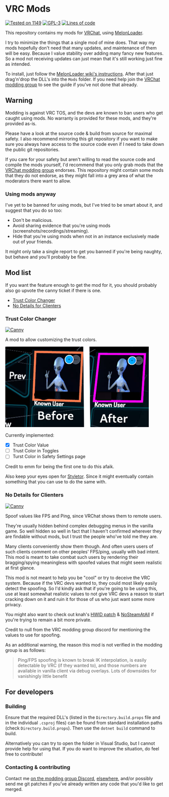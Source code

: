 # VRC Mods<!-- omit in toc -->

[![Tested on 1149](https://img.shields.io/badge/Build-1149-brightgreen?style=flat&logo=steam)](https://store.steampowered.com/app/438100/VRChat/)
[![GPL-3](https://img.shields.io/badge/license-GPL--3-black?style=flat&logo=open-source-initiative)](https://tldrlegal.com/license/gnu-general-public-license-v3-(gpl-3))
[![Lines of code](https://img.shields.io/tokei/lines/git.ljoonal.xyz/ljoonal/VRC-Mods?label=lines&style=flat&logo=C-Sharp)](https://vrc.ljoonal.xyz)

This repository contains my mods for [VRChat](https://store.steampowered.com/app/438100/VRChat/), using [MelonLoader](https://github.com/LavaGang/MelonLoader).

I try to minimize the things that a single mod of mine does.
That way my mods hopefully don't need that many updates, and maintenance of them will be easy.
Because I value stability over adding many fancy new features.
So a mod not receiving updates can just mean that it's still working just fine as intended.

To install, just follow the [MelonLoader wiki's instructions](https://melonwiki.xyz/#/README).
After that just drag'n'drop the DLL's into the `Mods` folder.
If you need help join the [VRChat modding group][VRCMG] to see the guide if you've not done that already.

## Warning<!-- omit in toc -->

Modding is against VRC TOS, and the devs are known to ban users who get caught using mods.
No warranty is provided for these mods, and they're provided as-is.

Please have a look at the source code & build from source for maximal safety.
I also recommend mirroring this git repository if you want to make sure you always have access to the source code even if I need to take down the public git repositories.

If you care for your safety but aren't willing to read the source code and compile the mods yourself, I'd recommend that you only grab mods that the [VRChat modding group][VRCMG] endorses.
This repository might contain some mods that they do not endorse, as they might fall into a grey area of what the moderators there want to allow.

### Using mods anyway<!-- omit in toc -->

I've yet to be banned for using mods, but I've tried to be smart about it, and suggest that you do so too:

- Don't be malicious.
- Avoid sharing evidence that you're using mods (screenshots/recordings/streaming).
- Hide that you're using mods when not in an instance exclusively made out of your friends.

It might only take a single report to get you banned if you're being naughty, but behave and you'll probably be fine.

## Mod list<!-- omit in toc -->

If you want the feature enough to get the mod for it, you should probably also go upvote the canny ticket if there is one.

- [Trust Color Changer](#trust-color-changer)
- [No Details for Clienters](#no-details-for-clienters)

### Trust Color Changer

[![Canny][CannyBadge]](https://feedback.vrchat.com/feature-requests/p/custom-colors)

A mod to allow customizing the trust colors.

![Example image](res/TrustColorChanger.jpg)

Currently implemented:

- [x] Trust Color Value
- [ ] Trust Color in Toggles
- [ ] Turst Color in Safety Settings page

Credit to emm for being the first one to do this afaik.

Also keep your eyes open for [Styletor](https://github.com/knah/VRCMods#Styletor).
Since it might eventually contain something that you can use to do the same with.

### No Details for Clienters

[![Canny][CannyBadge]](https://feedback.vrchat.com/bug-reports/p/security-users-of-modified-clients-can-see-my-ping-and-fps)

Spoof values like FPS and Ping, since VRChat shows them to remote users.

They're usually hidden behind complex debugging menus in the vanilla game.
So well hidden so well in fact that I haven't confirmed wherever they are findable without mods, but I trust the people who've told me they are.

Many clients conveniently show them though.
And often users users of such clients comment on other peoples' FPS/ping, usually with bad intent.
This mod is meant to take combat such users by rendering their bragging/spying meaningless with spoofed values that might seem realistic at first glance.

This mod is not meant to help you be "cool" or try to deceive the VRC system.
Because if the VRC devs wanted to, they could most likely easily detect the spoofing.
So I'd kindly ask that if you're going to be using this, use at least somewhat realistic values to not give VRC devs a reason to start cracking down on it and ruin it for those of us who just want some more privacy.

You might also want to check out knah's [HWID patch](https://github.com/knah/ML-UniversalMods#hwidpatch) & [NoSteamAtAll](https://github.com/knah/ML-UniversalMods#nosteamatall) if you're trying to remain a bit more private.

Credit to null from the VRC modding group discord for mentioning the values to use for spoofing.

As an additional warning, the reason this mod is not verified in the modding group is as follows:

> Ping/FPS spoofing is known to break IK interpolation, is easily detectable by VRC (if they wanted to), and those numbers are available in vanilla client via debug overlays. Lots of downsides for vanishingly little benefit

## For developers<!-- omit in toc -->

### Building<!-- omit in toc -->

Ensure that the required DLL's (listed in the `Directory.build.props` file and in the individual `.csproj` files) can be found from standard installation paths (check `Directory.build.props`).
Then use the `dotnet build` command to build.

Alternatively you can try to open the folder in Visual Studio, but I cannot provide help for using that.
If you do want to improve the situation, do feel free to contribute!

### Contacting & contributing<!-- omit in toc -->

Contact me [on the modding group Discord][VRCMG], [elsewhere](https://ljoonal.xyz/contact), and/or possibly send me git patches if you've already written any code that you'd like to get merged.

[VRCMG]: https://discord.gg/7EQCmgrUnH
[CannyBadge]: https://img.shields.io/badge/canny-ticket-pink?style=flat&logo=trello
